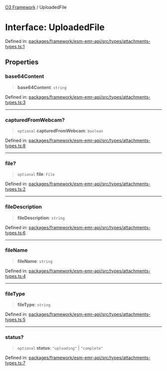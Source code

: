 [O3 Framework](../API.md) / UploadedFile

# Interface: UploadedFile

Defined in: [packages/framework/esm-emr-api/src/types/attachments-types.ts:1](https://github.com/UjjawalPrabhat/openmrs-esm-core/blob/main/packages/framework/esm-emr-api/src/types/attachments-types.ts#L1)

## Properties

### base64Content

> **base64Content**: `string`

Defined in: [packages/framework/esm-emr-api/src/types/attachments-types.ts:3](https://github.com/UjjawalPrabhat/openmrs-esm-core/blob/main/packages/framework/esm-emr-api/src/types/attachments-types.ts#L3)

***

### capturedFromWebcam?

> `optional` **capturedFromWebcam**: `boolean`

Defined in: [packages/framework/esm-emr-api/src/types/attachments-types.ts:8](https://github.com/UjjawalPrabhat/openmrs-esm-core/blob/main/packages/framework/esm-emr-api/src/types/attachments-types.ts#L8)

***

### file?

> `optional` **file**: `File`

Defined in: [packages/framework/esm-emr-api/src/types/attachments-types.ts:2](https://github.com/UjjawalPrabhat/openmrs-esm-core/blob/main/packages/framework/esm-emr-api/src/types/attachments-types.ts#L2)

***

### fileDescription

> **fileDescription**: `string`

Defined in: [packages/framework/esm-emr-api/src/types/attachments-types.ts:6](https://github.com/UjjawalPrabhat/openmrs-esm-core/blob/main/packages/framework/esm-emr-api/src/types/attachments-types.ts#L6)

***

### fileName

> **fileName**: `string`

Defined in: [packages/framework/esm-emr-api/src/types/attachments-types.ts:4](https://github.com/UjjawalPrabhat/openmrs-esm-core/blob/main/packages/framework/esm-emr-api/src/types/attachments-types.ts#L4)

***

### fileType

> **fileType**: `string`

Defined in: [packages/framework/esm-emr-api/src/types/attachments-types.ts:5](https://github.com/UjjawalPrabhat/openmrs-esm-core/blob/main/packages/framework/esm-emr-api/src/types/attachments-types.ts#L5)

***

### status?

> `optional` **status**: `"uploading"` \| `"complete"`

Defined in: [packages/framework/esm-emr-api/src/types/attachments-types.ts:7](https://github.com/UjjawalPrabhat/openmrs-esm-core/blob/main/packages/framework/esm-emr-api/src/types/attachments-types.ts#L7)
